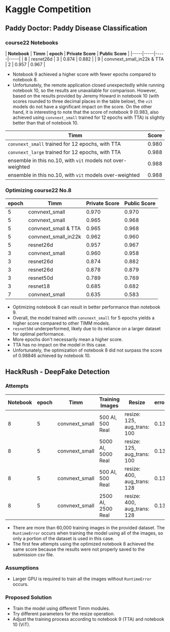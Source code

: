 # Kaggle Competition

## Paddy Doctor: Paddy Disease Classification

### course22 Notebooks

| **Notebook** | **Timm** | **epoch** | **Private Score** | **Public Score** |
|-----|-----|-----|-----|
| 8 | resnet26d | 3 | 0.874 | 0.882 |
| 9 | convnext_small_in22k  & TTA | 2 | 0.957 | 0.967 |

- Notebook 9 achieved a higher score with fewer epochs compared to notebook 8.
- Unfortunately, the remote application closed unexpectedly while running notebook 10, so the results are unavailable for comparison. However, based on the results provided by Jeremy Howard in notebook 10 (with scores rounded to three decimal places in the table below), the `vit` models do not have a significant impact on the score. On the other hand, it is interesting to note that the score of notebook 9 (0.983, also achieved using `convnext_small` trained for 12 epochs with TTA) is slightly better than that of notebook 10.

| **Timm** | **Score** |
|-----|-----|
| `convnext_small` trained for 12 epochs, with TTA | 0.980 |
| `convnext_large` trained for 12 epochs, with TTA | 0.988 |
| ensemble in this no.10, with `vit` models not over-weighted | 0.988 |
| ensemble in this no.10, with `vit` models over-weighted | 0.988 |

### Optimizing course22 No.8

| **epoch** | **Timm** | **Private Score** | **Public Score** |
|-----|-----|-----|-----|
| 5 | convnext_small | 0.970 | 0.970 |
| 5 | convnext_small | 0.965 | 0.968 | 
| 5 | convnext_small & TTA | 0.965 | 0.968 | 
| 5 | convnext_small_in22k | 0.962 | 0.960 | 
| 5 | resnet26d | 0.957 | 0.967 |
| 3 | convnext_small | 0.960 | 0.958 |
| 3 | resnet26d | 0.874 | 0.882 |
| 3 | resnet26d | 0.878 | 0.879 |
| 3 | resnet50d | 0.789 | 0.769 |
| 3 | resnet18 | 0.685 | 0.682 |
| 7 | convnext_small | 0.635 | 0.583 |

- Optimizing notebook 8 can result in better performance than notebook 9.
- Overall, the model trained with `convnext_small` for 5 epochs yields a higher score compared to other TIMM models.
- `resnet50d` underperformed, likely due to its reliance on a larger dataset for optimal performance.
- More epochs don't necessarily mean a higher score.
- TTA has no impact on the model in this case.
- Unfortunately, the optimization of notebook 8 did not surpass the score of 0.98846 achieved by notebook 10.


## HackRush - DeepFake Detection

### Attempts

| **Notebook** | **epoch** | **Timm** | **Training Images** | **Resize** | **error_rate** | **Private Score** | **Public Score** |
|-----|-----|-----|-----|-----|-----|-----|-----|
| 8 | 5 | convnext_small | 500 AI, 500 Real | resize: 125, aug_trans: 100 | 0.136 | 0.520 | 0.522 |
| 8 | 5 | convnext_small | 5000 AI, 5000 Real | resize: 125, aug_trans: 100 | 0.136 | 0.520 | 0.522 |
| 8 | 5 | convnext_small | 500 AI, 500 Real | resize: 400, aug_trans: 128 | 0.136 | 0.520 | 0.522 |
| 8 | 5 | convnext_small | 2500 AI, 2500 Real | resize: 400, aug_trans: 128 | 0.136 | 0.520 | 0.522 |

- There are more than 60,000 training images in the provided dataset. The `RuntimeError` occurs when training the model using all of the images, so only a portion of the dataset is used in this case.
- The first few attempts using the optimized notebook 8 achieved the same score because the results were not properly saved to the submission csv file.

### Assumptions

- Larger GPU is required to train all the images without `RuntimeError` occurs.

### Proposed Solution

- Train the model using different Timm modules.
- Try different parameters for the resize operation.
- Adjust the training process according to notebook 9 (TTA) and notebook 10 (ViT).
